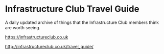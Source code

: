 # Infrastructure Club Travel Guide 
A daily updated archive of things that the Infrastructure Club members think are worth seeing.

https://infrastructureclub.co.uk

http://infrastructureclub.co.uk/travel_guide/


